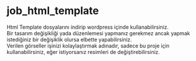 # job_html_template
Html Template dosyalarını indirip wordpress içinde kullanabilirsiniz.<br>
Bir tasarım değişikliği yada düzenlemesi yapmanız gerekmez ancak yapmak istediğiniz bir değişiklik olursa elbette yapabilirsiniz.<br>
Verilen görseller işinizi kolaylaştırmak adınadır, sadece bu proje için kullanabilirsiniz, eğer istiyorsanız resimleri de değiştirebilirsiniz.
